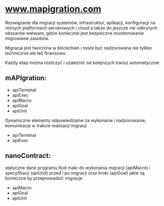 # www.mapigration.com

Rozwiązanie dla migracji systemów, infrastruktur, aplikacji, konfiguracji na różnych platformach serverowych i cloud a także do jeszcze nie odkrytych obszarów wetware, gdzie konieczne jest bezpieczne monitorowanie migrowanie zasobów.

Migracja jest tworzona w blockchain i może być nadzorowana nie tylkko technicznie ale też finansowo.

Każdy etap można rozliczyć i uzależnić od kolejnzych transz automatycznie


## mAPIgration:
+ apiTerminal
+ apiExec
+ apiMacro
+ apiGoal
+ apiUnit


Dynamiczne elementy odpowiedzialne za wykonanie i nadzorowanie, komunikacje w trakcie realizacji migracji
+ apiTerminal
+ apiExec

## nanoContract:
statyczne dane programu 
Kod makr do wykonania migracji (apiMacro) i specyfikacji (apiUnit) przed i po migracji oraz kroki (apiGoal) jakie są konieczne by przeprowadzić migracje
+ apiMacro
+ apiGoal
+ apiUnit
